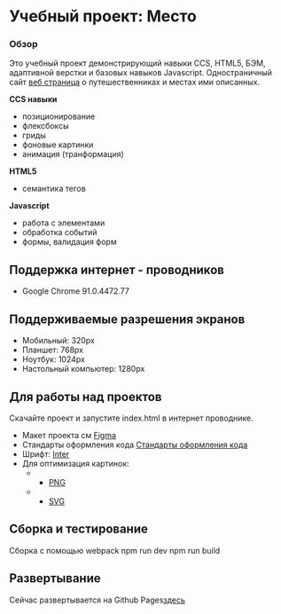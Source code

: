 # Учебный проект: Место

### Обзор
Это учебный проект демонстрирующий навыки CCS, HTML5, БЭМ, адаптивной верстки и базовых навыков Javascript.
Одностраничный сайт [веб страница](https://katerina-marchenkova.github.io/mesto/) о путешественниках и местах ими описанных.

**CCS навыки**
* позиционирование
* флексбоксы
* гриды
* фоновые картинки
* анимация (транформация)

**HTML5**
* семантика тегов

**Javascript**
* работа с элементами
* обработка событий
* формы, валидация форм

## Поддержка интернет - проводников
* Google Chrome 91.0.4472.77

## Поддерживаемые разрешения экранов
* Мобильный: 320px
* Планшет: 768px
* Ноутбук: 1024px
* Настольный компьютер: 1280px

## Для работы над проектов
Скачайте проект и запустите index.html в интернет проводнике.
* Макет проекта см [Figma](https://www.figma.com/file/2cn9N9jSkmxD84oJik7xL7/JavaScript.-Sprint-4?node-id=0%3A1)
* Стандарты оформления кода [Стандарты оформления кода](https://code.s3.yandex.net/frontend-developer/landings/layout-design-rules/index.html)
* Шрифт: [Inter](https://rsms.me/inter/)
* Для оптимизация картинок:
  * * [PNG](https://tinypng.com/)
  * * [SVG](https://jakearchibald.github.io/svgomg/)

## Сборка и тестирование
Сборка с помощью webpack
npm run dev
npm run build

## Развертывание
Сейчас развертывается на Github Pages[здесь](https://katerina-marchenkova.github.io/mesto/)

